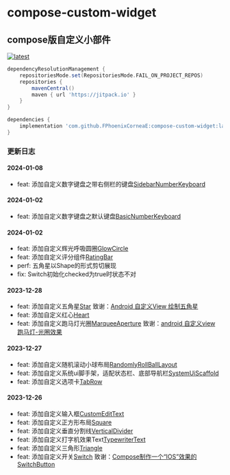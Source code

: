 # compose-custom-widget

## compose版自定义小部件

[![latest](https://jitpack.io/v/FPhoenixCorneaE/compose-custom-widget.svg)](https://jitpack.io/#FPhoenixCorneaE/compose-custom-widget)

```groovy
dependencyResolutionManagement {
    repositoriesMode.set(RepositoriesMode.FAIL_ON_PROJECT_REPOS)
    repositories {
        mavenCentral()
        maven { url 'https://jitpack.io' }
    }
}
```

```groovy
dependencies {
    implementation 'com.github.FPhoenixCorneaE:compose-custom-widget:latest'
}
```

### 更新日志

#### 2024-01-08 
* feat: 添加自定义数字键盘之带右侧栏的键盘[SidebarNumberKeyboard](https://github.com/FPhoenixCorneaE/compose-custom-widget/blob/main/custom-widget/src/main/java/com/fphoenixcorneae/widget/NumberKeyboard.kt)

#### 2024-01-02 
* feat: 添加自定义数字键盘之默认键盘[BasicNumberKeyboard](https://github.com/FPhoenixCorneaE/compose-custom-widget/blob/main/custom-widget/src/main/java/com/fphoenixcorneae/widget/NumberKeyboard.kt)

#### 2024-01-02 
* feat: 添加自定义辉光呼吸圆圈[GlowCircle](https://github.com/FPhoenixCorneaE/compose-custom-widget/blob/main/custom-widget/src/main/java/com/fphoenixcorneae/widget/GlowCircle.kt)
* feat: 添加自定义评分组件[RatingBar](https://github.com/FPhoenixCorneaE/compose-custom-widget/blob/main/custom-widget/src/main/java/com/fphoenixcorneae/widget/RatingBar.kt)
* perf: 五角星以Shape的形式剪切展现
* fix: Switch初始化checked为true时状态不对

#### 2023-12-28 
* feat: 添加自定义五角星[Star](https://github.com/FPhoenixCorneaE/compose-custom-widget/blob/main/custom-widget/src/main/java/com/fphoenixcorneae/widget/Star.kt)
  致谢：[Android 自定义View 绘制五角星](https://www.jianshu.com/p/24efb605098b)
* feat: 添加自定义红心[Heart](https://github.com/FPhoenixCorneaE/compose-custom-widget/blob/main/custom-widget/src/main/java/com/fphoenixcorneae/widget/Heart.kt)
* feat: 添加自定义跑马灯光圈[MarqueeAperture](https://github.com/FPhoenixCorneaE/compose-custom-widget/blob/main/custom-widget/src/main/java/com/fphoenixcorneae/widget/MarqueeAperture.kt)
  致谢：[android 自定义view 跑马灯-光圈效果](https://juejin.cn/post/7171030095866363934)

#### 2023-12-27 
* feat: 添加自定义随机滚动小球布局[RandomlyRollBallLayout](https://github.com/FPhoenixCorneaE/compose-custom-widget/blob/main/custom-widget/src/main/java/com/fphoenixcorneae/widget/RandomlyRollBallLayout.kt)
* feat: 添加自定义系统ui脚手架，适配状态栏、底部导航栏[SystemUiScaffold](https://github.com/FPhoenixCorneaE/compose-custom-widget/blob/main/custom-widget/src/main/java/com/fphoenixcorneae/widget/SystemUiScaffold.kt)
* feat: 添加自定义选项卡[TabRow](https://github.com/FPhoenixCorneaE/compose-custom-widget/blob/main/custom-widget/src/main/java/com/fphoenixcorneae/widget/TabRow.kt)

#### 2023-12-26 
* feat: 添加自定义输入框[CustomEditText](https://github.com/FPhoenixCorneaE/compose-custom-widget/blob/main/custom-widget/src/main/java/com/fphoenixcorneae/widget/CustomEditText.kt)
* feat: 添加自定义正方形布局[Square](https://github.com/FPhoenixCorneaE/compose-custom-widget/blob/main/custom-widget/src/main/java/com/fphoenixcorneae/widget/Square.kt)
* feat: 添加自定义垂直分割线[VerticalDivider](https://github.com/FPhoenixCorneaE/compose-custom-widget/blob/main/custom-widget/src/main/java/com/fphoenixcorneae/widget/VerticalDivider.kt)
* feat: 添加自定义打字机效果Text[TypewriterText](https://github.com/FPhoenixCorneaE/compose-custom-widget/blob/main/custom-widget/src/main/java/com/fphoenixcorneae/widget/TypewriterText.kt)
* feat: 添加自定义三角形[Triangle](https://github.com/FPhoenixCorneaE/compose-custom-widget/blob/main/custom-widget/src/main/java/com/fphoenixcorneae/widget/Triangle.kt)
* feat: 添加自定义开关[Switch](https://github.com/FPhoenixCorneaE/compose-custom-widget/blob/main/custom-widget/src/main/java/com/fphoenixcorneae/widget/Switch.kt)
  致谢：[Compose制作一个“IOS”效果的SwitchButton](https://juejin.cn/post/7134702107742961701)